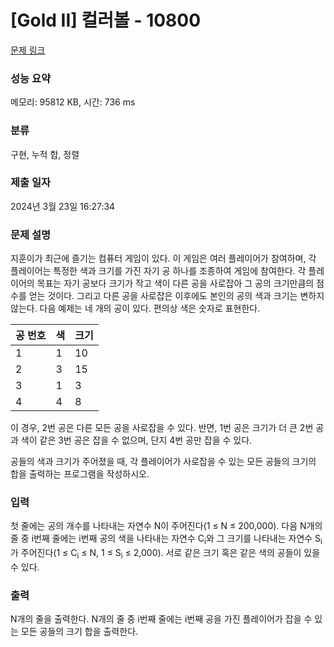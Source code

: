 # [Gold II] 컬러볼 - 10800 

[문제 링크](https://www.acmicpc.net/problem/10800) 

### 성능 요약

메모리: 95812 KB, 시간: 736 ms

### 분류

구현, 누적 합, 정렬

### 제출 일자

2024년 3월 23일 16:27:34

### 문제 설명

<p>지훈이가 최근에 즐기는 컴퓨터 게임이 있다. 이 게임은 여러 플레이어가 참여하며, 각 플레이어는 특정한 색과 크기를 가진 자기 공 하나를 조종하여 게임에 참여한다. 각 플레이어의 목표는 자기 공보다 크기가 작고 색이 다른 공을 사로잡아 그 공의 크기만큼의 점수를 얻는 것이다. 그리고 다른 공을 사로잡은 이후에도 본인의 공의 색과 크기는 변하지 않는다. 다음 예제는 네 개의 공이 있다. 편의상 색은 숫자로 표현한다.</p>

<table class="table table-bordered" style="width:30%">
	<thead>
		<tr>
			<th>공 번호</th>
			<th>색</th>
			<th>크기</th>
		</tr>
	</thead>
	<tbody>
		<tr>
			<td>1</td>
			<td>1</td>
			<td>10</td>
		</tr>
		<tr>
			<td>2</td>
			<td>3</td>
			<td>15</td>
		</tr>
		<tr>
			<td>3</td>
			<td>1</td>
			<td>3</td>
		</tr>
		<tr>
			<td>4</td>
			<td>4</td>
			<td>8</td>
		</tr>
	</tbody>
</table>

<p>이 경우, 2번 공은 다른 모든 공을 사로잡을 수 있다. 반면, 1번 공은 크기가 더 큰 2번 공과 색이 같은 3번 공은 잡을 수 없으며, 단지 4번 공만 잡을 수 있다. </p>

<p>공들의 색과 크기가 주어졌을 때, 각 플레이어가 사로잡을 수 있는 모든 공들의 크기의 합을 출력하는 프로그램을 작성하시오. </p>

### 입력 

 <p>첫 줄에는 공의 개수를 나타내는 자연수 N이 주어진다(1 ≤ N ≤ 200,000). 다음 N개의 줄 중 i번째 줄에는 i번째 공의 색을 나타내는 자연수 C<sub>i</sub>와 그 크기를 나타내는 자연수 S<sub>i</sub>가 주어진다(1 ≤ C<sub>i</sub> ≤ N, 1 ≤ S<sub>i</sub> ≤ 2,000). 서로 같은 크기 혹은 같은 색의 공들이 있을 수 있다.</p>

### 출력 

 <p>N개의 줄을 출력한다. N개의 줄 중 i번째 줄에는 i번째 공을 가진 플레이어가 잡을 수 있는 모든 공들의 크기 합을 출력한다.</p>

